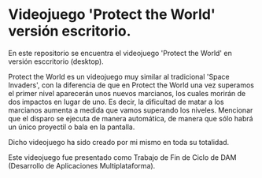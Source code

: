 # Videojuego 'Protect the World' versión escritorio.
En este repositorio se encuentra el videojuego 'Protect the World' en versión esccritorio (desktop). 

Protect the World es un videojuego muy similar al tradicional 'Space Invaders', con la diferencia de que en Protect the World una vez superamos el primer nivel aparecerán unos nuevos marcianos, los cuales morirán de dos impactos en lugar de uno. Es decir, la dificultad de matar a los marcianos aumenta a medida que vamos superando los niveles.
Mencionar que el disparo se ejecuta de manera automática, de manera que sólo habrá un único proyectil o bala en la pantalla.

Dicho videojuego ha sido creado por mi mismo en toda su totalidad.

Este videojuego fue presentado como Trabajo de Fin de Ciclo de DAM (Desarrollo de Aplicaciones Multiplataforma).
